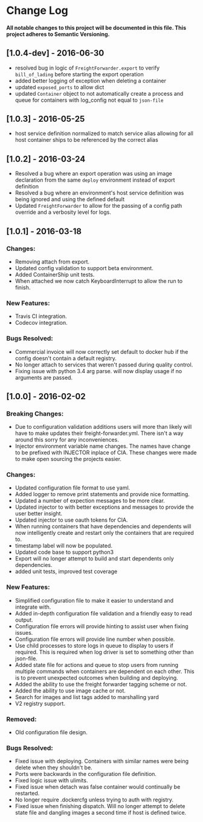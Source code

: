 # Change Log
#### All notable changes to this project will be documented in this file. This project adheres to Semantic Versioning.

## [1.0.4-dev] - 2016-06-30
* resolved bug in logic of `FreightForwarder.export` to verify `bill_of_lading` before starting the export operation
* added better logging of exception when deleting a container
* updated `exposed_ports` to allow dict
* updated `Container` object to not automatically create a process and queue for containers with 
  log_config not equal to `json-file`

## [1.0.3] - 2016-05-25
* host service definition normalized to match service alias allowing for all host container ships to be 
  referenced by the correct alias

## [1.0.2] - 2016-03-24
* Resolved a bug where an export operation was using an image declaration from the same `deploy` environment 
  instead of export definition
* Resolved a bug where an environment's host service definition was being ignored and using the defined default
* Updated `FreightForwarder` to allow for the passing of a config path override and a verbosity level for logs.

## [1.0.1] - 2016-03-18

### Changes:
* Removing attach from export.
* Updated config validation to support beta environment.
* Added ContainerShip unit tests.
* When attached we now catch KeyboardInterrupt to allow the run to finish.

### New Features:
* Travis CI integration.
* Codecov integration.

### Bugs Resolved:
* Commercial invoice will now correctly set default to docker hub if the config doesn't contain a default registry.
* No longer attach to services that weren't passed during quality control.
* Fixing issue with python 3.4 arg parse. will now display usage if no arguments are passed.

## [1.0.0] - 2016-02-02

### Breaking Changes:
* Due to configuration validation additions users will more than likely will have
to make updates their freight-forwarder.yml. There isn't a way around this sorry for
any inconveniences.
* Injector environment variable name changes.  The names have change to be prefixed with INJECTOR inplace of CIA.  These
 changes were made to make open sourcing the projects easier.

### Changes:
* Updated configuration file format to use yaml.
* Added logger to remove print statements and provide nice formatting.
* Updated a number of expection messages to be more clear.
* Updated injector to with better exceptions and messages to provide the user
better insight.
* Updated injector to use oauth tokens for CIA.
* When running containers that have dependencies and dependents will now intelligently
create and restart only the containers that are required to.
* timestamp label will now be populated.
* Updated code base to support python3
* Export will no longer attempt to build and start dependents only dependencies.
* added unit tests, improved test coverage

### New Features:
* Simplified configuration file to make it easier to understand and integrate with.
* Added in-depth configuration file validation and a friendly easy to read output.
* Configuration file errors will provide hinting to assist user when fixing issues.
* Configuration file errors will provide line number when possible.
* Use child processes to store logs in queue to display to users if required. This
is required when log driver is set to something other than json-file.
* Added state file for actions and queue to stop users from running multiple commands
when containers are dependent on each other.  This is to prevent unexpected outcomes
when building and deploying.
* Added the ability to use the freight forwarder tagging scheme or not.
* Added the ability to use image cache or not.
* Search for images and list tags added to marshalling yard
* V2 registry support.

### Removed:
* Old configuration file design.

### Bugs Resolved:
* Fixed issue with deploying.  Containers with similar names were being delete
when they shouldn't be.
* Ports were backwards in the configuration file definition.
* Fixed logic issue with ulimits.
* Fixed issue when detach was false container would continually be restarted.
* No longer require .dockercfg unless trying to auth with registry.
* Fixed issue when finishing dispatch.  Will no longer attempt to delete state file
and dangling images a second time if host is defined twice.
